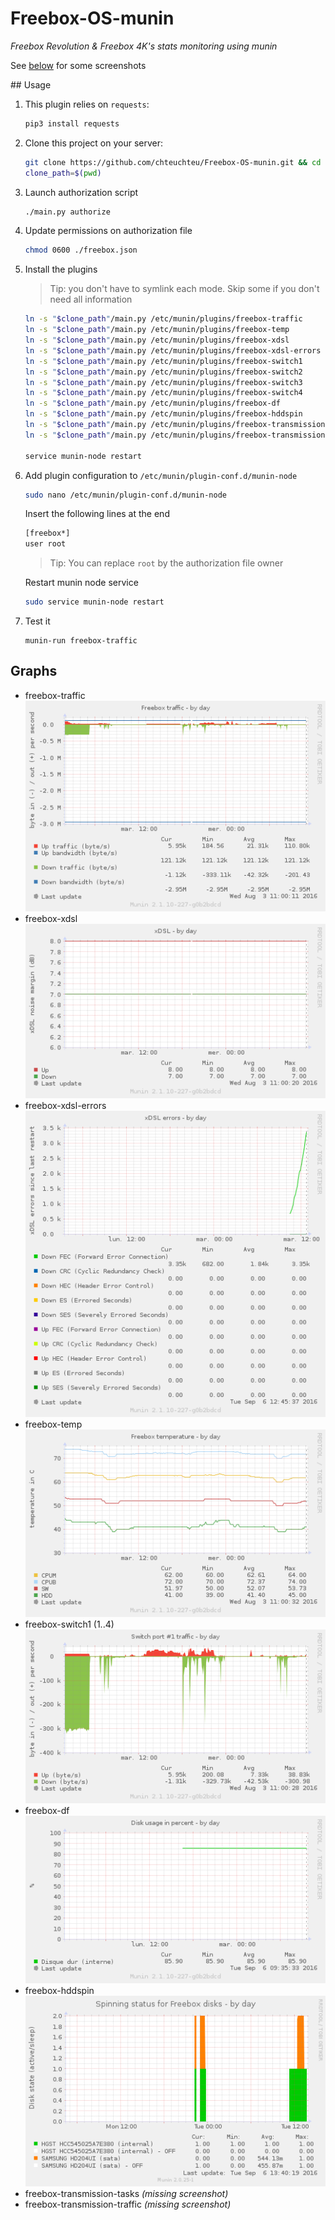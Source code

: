 # Freebox-OS-munin
*Freebox Revolution & Freebox 4K's stats monitoring using munin*

See [below](#graphs) for some screenshots

## Usage

1. This plugin relies on `requests`:

    ```bash
    pip3 install requests
    ```

2. Clone this project on your server:
    
    ```bash
    git clone https://github.com/chteuchteu/Freebox-OS-munin.git && cd Freebox-OS-munin
    clone_path=$(pwd)
    ```

3. Launch authorization script

    ```bash
    ./main.py authorize
    ```

4. Update permissions on authorization file

    ```bash
    chmod 0600 ./freebox.json
    ```

5. Install the plugins

    > Tip: you don't have to symlink each mode. Skip some if you don't need all information

    ```bash
    ln -s "$clone_path"/main.py /etc/munin/plugins/freebox-traffic
    ln -s "$clone_path"/main.py /etc/munin/plugins/freebox-temp
    ln -s "$clone_path"/main.py /etc/munin/plugins/freebox-xdsl
    ln -s "$clone_path"/main.py /etc/munin/plugins/freebox-xdsl-errors
    ln -s "$clone_path"/main.py /etc/munin/plugins/freebox-switch1
    ln -s "$clone_path"/main.py /etc/munin/plugins/freebox-switch2
    ln -s "$clone_path"/main.py /etc/munin/plugins/freebox-switch3
    ln -s "$clone_path"/main.py /etc/munin/plugins/freebox-switch4
    ln -s "$clone_path"/main.py /etc/munin/plugins/freebox-df
    ln -s "$clone_path"/main.py /etc/munin/plugins/freebox-hddspin
    ln -s "$clone_path"/main.py /etc/munin/plugins/freebox-transmission-tasks
    ln -s "$clone_path"/main.py /etc/munin/plugins/freebox-transmission-traffic
    
    service munin-node restart
    ```

6. Add plugin configuration to `/etc/munin/plugin-conf.d/munin-node`
   ```bash
   sudo nano /etc/munin/plugin-conf.d/munin-node
   ```

   Insert the following lines at the end
   ```bash
   [freebox*]
   user root
   ```
   > Tip: You can replace `root` by the authorization file owner

   Restart munin node service
   ```bash
   sudo service munin-node restart
   ```

7. Test it

    ```
    munin-run freebox-traffic
    ```

## Graphs
- freebox-traffic
    ![freebox-traffic](doc/freebox_traffic-day.png)
- freebox-xdsl
    ![freebox-xdsl](doc/freebox_xdsl-day.png)
- freebox-xdsl-errors
    ![freebox-xdsl-errors](doc/freebox_xdsl_errors-day.png)
- freebox-temp
    ![freebox-temp](doc/freebox_temp-day.png)
- freebox-switch1 (1..4)
    ![freebox-switch1)](doc/freebox_switch1-day.png)
- freebox-df
    ![freebox-df](doc/freebox_df-day.png)
- freebox-hddspin
    ![freebox-hddspin](doc/freebox_hddspin-day.png)
- freebox-transmission-tasks
    *(missing screenshot)*
- freebox-transmission-traffic
    *(missing screenshot)*

